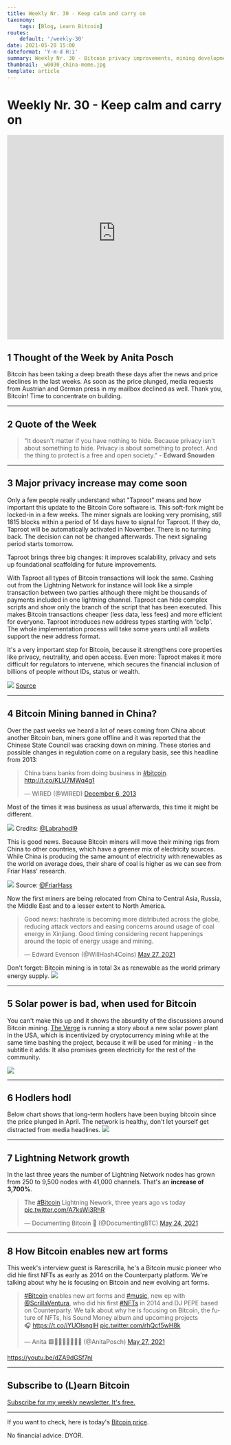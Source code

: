 ```yaml
---
title: Weekly Nr. 30 - Keep calm and carry on
taxonomy:
    tags: [Blog, Learn Bitcoin]
routes:
    default: '/weekly-30'
date: 2021-05-28 15:00
dateformat: 'Y-m-d H:i'
summary: Weekly Nr. 30 - Bitcoin privacy improvements, mining developments in China, solar power is bad?, hodlers hodl, state of the Lightning Network, Bitcoin and new art forms
thumbnail: _w0030_china-meme.jpg
template: article
---
```


# Weekly Nr. 30 - Keep calm and carry on

<iframe width="100%" height="476" src="https://www.youtube-nocookie.com/embed/Lj2V2HfoTwQ" title="YouTube video player" frameborder="0" allow="accelerometer; autoplay; clipboard-write; encrypted-media; gyroscope; picture-in-picture; web-share" referrerpolicy="strict-origin-when-cross-origin" allowfullscreen></iframe>


## 1 Thought of the Week by Anita Posch
Bitcoin has been taking a deep breath these days after the news and price declines in the last weeks. As soon as the price plunged, media requests from Austrian and German press in my mailbox declined as well. Thank you, Bitcoin! Time to concentrate on building. 

---

## 2 Quote of the Week

> "It doesn't matter if you have nothing to hide. Because privacy isn't about something to hide. Privacy is about something to protect. And the thing to protect is a free and open society." - **Edward Snowden**

---
<a name="taproot"></a>
## 3 Major privacy increase may come soon
Only a few people really understand what "Taproot" means and how important this update to the Bitcoin Core software is. This soft-fork might be locked-in in a few weeks. The miner signals are looking very promising, still 1815 blocks within a period of 14 days have to signal for Taproot. If they do, Taproot will be automatically activated in November. There is no turning back. The decision can not be changed afterwards. The next signaling period starts tomorrow. 

Taproot brings three big changes: it improves scalability, privacy and sets up foundational scaffolding for future improvements. 

With Taproot all types of Bitcoin transactions will look the same. Cashing out from the Lightning Network for instance will look like a simple transaction between two parties although there might be thousands of payments included in one lightning channel. Taproot can hide complex scripts and show only the branch of the script that has been executed. This makes Bitcoin transactions cheaper (less data, less fees) and more efficient for everyone. Taproot introduces new address types starting with 'bc1p'. The whole implementation process will take some years until all wallets support the new address format.

It's a very important step for Bitcoin, because it strengthens core properties like privacy, neutrality, and open access. Even more: Taproot makes it more difficult for regulators to intervene, which secures the financial inclusion of billions of people without IDs, status or wealth.

![](_w0030_taproot.png) [Source](https://taproot.watch)

---
## 4 Bitcoin Mining banned in China?
Over the past weeks we heard a lot of news coming from China about another Bitcoin ban, miners gone offline and it was reported that the Chinese State Council was cracking down on mining. These stories and possible changes in regulation come on a regulary basis, see this headline from 2013:
<blockquote class="twitter-tweet"><p lang="en" dir="ltr">China bans banks from doing business in <a href="https://twitter.com/hashtag/bitcoin?src=hash&amp;ref_src=twsrc%5Etfw">#bitcoin</a>. <a href="http://t.co/KLU7MWq4g1">http://t.co/KLU7MWq4g1</a></p>&mdash; WIRED (@WIRED) <a href="https://twitter.com/WIRED/status/408747743201329152?ref_src=twsrc%5Etfw">December 6, 2013</a></blockquote> <script async src="https://platform.twitter.com/widgets.js" charset="utf-8"></script>

Most of the times it was business as usual afterwards, this time it might be different.

![](_w0030_china-meme.jpg) Credits: [@Labrahodl9](https://twitter.com/labrahodl9/status/1395764334668783616?s=12)

This is good news. Because Bitcoin miners will move their mining rigs from China to other countries, which have a greener mix of electricity sources. While China is producing the same amount of electricity with renewables as the world on average does, their share of coal is higher as we can see from Friar Hass' research.

![](_w0030_bitcoin-electricity-sources.jpg) Source: [@FriarHass](https://twitter.com/FriarHass/status/1396977767741235202?s=20)

Now the first miners are being relocated from China to Central Asia, Russia, the Middle East and to a lesser extent to North America.
<blockquote class="twitter-tweet"><p lang="en" dir="ltr">Good news: hashrate is becoming more distributed across the globe, reducing attack vectors and easing concerns around usage of coal energy in Xinjiang. Good timing considering recent happenings around the topic of energy usage and mining.</p>&mdash; Edward Evenson (@WillHash4Coins) <a href="https://twitter.com/WillHash4Coins/status/1397919995259023373?ref_src=twsrc%5Etfw">May 27, 2021</a></blockquote> <script async src="https://platform.twitter.com/widgets.js" charset="utf-8"></script>

Don't forget: Bitcoin mining is in total 3x as renewable as the world primary energy supply. 
![](_w0030_bitcoin-renewables-world.jpg)

---
## 5 Solar power is bad, when used for Bitcoin
You can't make this up and it shows the absurdity of the discussions around Bitcoin mining. [The Verge](https://www.theverge.com/2021/5/27/22456993/butte-montana-solar-project-atlas-ethereum-cryptocurrency-mining-renewables) is running a story about a new solar power plant in the USA, which is incentivized by cryptocurrency mining while at the same time bashing the project, because it will be used for mining - in the subtitle it adds: It also promises green electricity for the rest of the community. 

![](_w0030_solar-bad.png)

---
## 6 Hodlers hodl
Below chart shows that long-term hodlers have been buying bitcoin since the price plunged in April. The network is healthy, don't let yourself get distracted from media headlines.
![](_w0030_hodlers-hodl.jpg)

---
## 7 Lightning Network growth
In the last three years the number of Lightning Network nodes has grown from 250 to 9,500 nodes with 41,000 channels. That's an **increase of 3,700%**.

<blockquote class="twitter-tweet"><p lang="en" dir="ltr">The <a href="https://twitter.com/hashtag/Bitcoin?src=hash&amp;ref_src=twsrc%5Etfw">#Bitcoin</a> Lightning Nework, three years ago vs today <a href="https://t.co/A7ksWi3RhR">pic.twitter.com/A7ksWi3RhR</a></p>&mdash; Documenting Bitcoin 📄 (@DocumentingBTC) <a href="https://twitter.com/DocumentingBTC/status/1396791399958388736?ref_src=twsrc%5Etfw">May 24, 2021</a></blockquote> <script async src="https://platform.twitter.com/widgets.js" charset="utf-8"></script>

---
## 8 How Bitcoin enables new art forms
This week's interview guest is Rarescrilla, he's a Bitcoin music pioneer who did hie first NFTs as early as 2014 on the Counterparty platform. We're talking about why he is focusing on Bitcoin and new evolving art forms.

<blockquote class="twitter-tweet"><p lang="en" dir="ltr"><a href="https://twitter.com/hashtag/Bitcoin?src=hash&amp;ref_src=twsrc%5Etfw">#Bitcoin</a> enables new art forms and <a href="https://twitter.com/hashtag/music?src=hash&amp;ref_src=twsrc%5Etfw">#music</a>, new ep with <a href="https://twitter.com/ScrillaVentura?ref_src=twsrc%5Etfw">@ScrillaVentura</a>, who did his first <a href="https://twitter.com/hashtag/NFTs?src=hash&amp;ref_src=twsrc%5Etfw">#NFTs</a> in 2014 and DJ PEPE based on Counterparty. We talk about why he is focusing on Bitcoin, the future of NFTs, his Sound Money album and upcoming projects<br>🎧 <a href="https://t.co/iYUOlsnglH">https://t.co/iYUOlsnglH</a> <a href="https://t.co/rhQcf5wH8k">pic.twitter.com/rhQcf5wH8k</a></p>&mdash; Anita 🟩🔑🏳️‍🌈🏊🏻🚴‍♂️ (@AnitaPosch) <a href="https://twitter.com/AnitaPosch/status/1397944994053472262?ref_src=twsrc%5Etfw">May 27, 2021</a></blockquote> <script async src="https://platform.twitter.com/widgets.js" charset="utf-8"></script>

https://youtu.be/dZA9dGSf7nI

---
## Subscribe to (L)earn Bitcoin

[Subscribe for my weekly newsletter. It's free.](https://anita.link/weekly)

---

If you want to check, here is today's [Bitcoin price](https://www.coingecko.com/en/coins/bitcoin).

No financial advice. DYOR.